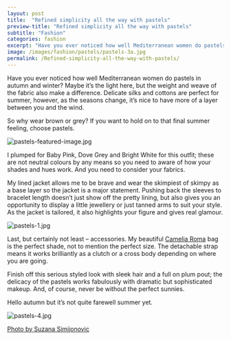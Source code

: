 ```yaml
---
layout: post
title:  "Refined simplicity all the way with pastels"
preview-title: "Refined simplicity all the way with pastels"
subtitle: "Fashion"
categories: fashion
excerpt: "Have you ever noticed how well Mediterranean women do pastels in autumn and winter? Maybe it’s the light here, but the weight and weave of the fabric" 
image: /images/fashion/pastels/pastels-3a.jpg
permalink: /Refined-simplicity-all-the-way-with-pastels/
---
```

Have you ever noticed how well Mediterranean women do pastels in autumn and winter? Maybe it’s the light here, but the weight and weave of the fabric also make a difference. Delicate silks and cottons are perfect for summer, however, as the seasons change, it’s nice to have  more of a layer between you and the wind.

So why wear brown or grey? If you want to hold on to that final summer feeling, choose pastels.

<img src="{{ '/images/fashion/pastels/pastels-featured-image.jpg' | prepend: SourceUrl }}" alt="pastels-featured-image.jpg">

I plumped for Baby Pink, Dove Grey and Bright White for this outfit; these are not neutral colours by any means so you need to aware of how your shades  and hues work. And you need to consider your fabrics.

My lined jacket allows me to be brave and wear the skimpiest of skimpy as a base layer so the jacket is a major statement. Pushing back the sleeves to bracelet length doesn’t just show off the pretty lining, but also gives you an opportunity to display a little jewellery or just tanned arms to suit your style. As the jacket is tailored, it also highlights your figure and gives real glamour.

<img src="{{ '/images/fashion/pastels/pastels-1.jpg' | prepend: SourceUrl }}" alt="pastels-1.jpg">

Last, but certainly not least – accessories. My beautiful <a href="https://www.cameliaroma.com/en/" target="_blank">Camelia Roma</a> bag is the perfect shade, not to mention the perfect size. The detachable strap means it works brilliantly as a clutch or a cross body depending on where you are going.

<div class="row no-gutters">
    <div class="col-md-6 col-sm-12">
        <div class="post-left-image" style="background: url(../images/fashion/pastels/pastels-3a.jpg) no-repeat; background-size: cover; margin-right: 0.5rem; max-height: 630px !important"></div>
    </div>
    <div class="col-md-6 col-sm-12">
        <div class="post-right-image" style="background: url(../images/fashion/pastels/pastels-2.jpg) no-repeat; background-size: cover; margin-left: 0.5rem; max-height: 630px !important"></div>
    </div>
</div>

Finish off this serious styled look with sleek hair and a full on plum pout; the delicacy of the pastels works fabulously with dramatic but sophisticated makeup. And, of course, never be without the perfect sunnies.

Hello autumn but it’s not quite farewell summer yet. 

<img src="{{ '/images/fashion/pastels/pastels-4.jpg' | prepend: SourceUrl }}" alt="pastels-4.jpg">

<a href="https://www.instagram.com/simisu__/" target="_blank">Photo by Suzana Simijonovic</a>